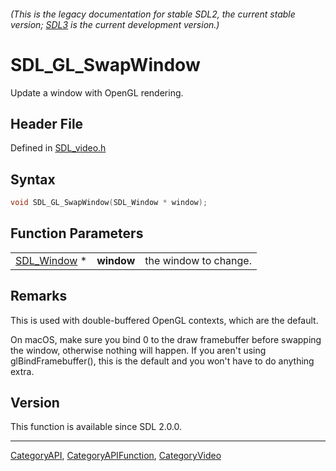 ###### (This is the legacy documentation for stable SDL2, the current stable version; [SDL3](https://wiki.libsdl.org/SDL3/) is the current development version.)
# SDL_GL_SwapWindow

Update a window with OpenGL rendering.

## Header File

Defined in [SDL_video.h](https://github.com/libsdl-org/SDL/blob/SDL2/include/SDL_video.h)

## Syntax

```c
void SDL_GL_SwapWindow(SDL_Window * window);
```

## Function Parameters

|                            |            |                       |
| -------------------------- | ---------- | --------------------- |
| [SDL_Window](SDL_Window) * | **window** | the window to change. |

## Remarks

This is used with double-buffered OpenGL contexts, which are the default.

On macOS, make sure you bind 0 to the draw framebuffer before swapping the
window, otherwise nothing will happen. If you aren't using
glBindFramebuffer(), this is the default and you won't have to do anything
extra.

## Version

This function is available since SDL 2.0.0.

----
[CategoryAPI](CategoryAPI), [CategoryAPIFunction](CategoryAPIFunction), [CategoryVideo](CategoryVideo)

